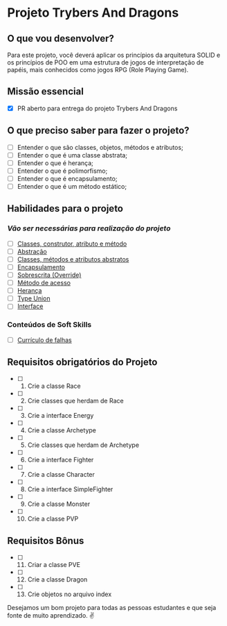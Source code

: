 # Projeto Trybers And Dragons

## O que vou desenvolver?

Para este projeto, você deverá aplicar os princípios da arquitetura SOLID e os princípios de POO em uma estrutura de jogos de interpretação de papéis, mais conhecidos como jogos RPG (Role Playing Game).

## Missão essencial

- [X] PR aberto para entrega do projeto Trybers And Dragons

## O que preciso saber para fazer o projeto?

- [ ] Entender o que são classes, objetos, métodos e atributos;
- [ ] Entender o que é uma classe abstrata;
- [ ] Entender o que é herança;
- [ ] Entender o que é polimorfismo;
- [ ] Entender o que é encapsulamento;
- [ ] Entender o que é um método estático;

## Habilidades para o projeto

### _Vão ser necessárias para realização do projeto_

- [ ] [Classes, construtor, atributo e método](https://app.betrybe.com/learn/course/5e938f69-6e32-43b3-9685-c936530fd326/module/94d0e996-1827-4fbc-bc24-c99fb592925b/section/62c97d81-c729-445d-9e9f-f636a5c24231/day/fcaf7bf1-52e1-48c5-86b8-916432bd415c/lesson/2ad2afc8-0245-4990-946b-b7772fa9fdba)
- [ ] [Abstração](https://app.betrybe.com/learn/course/5e938f69-6e32-43b3-9685-c936530fd326/module/94d0e996-1827-4fbc-bc24-c99fb592925b/section/62c97d81-c729-445d-9e9f-f636a5c24231/day/fcaf7bf1-52e1-48c5-86b8-916432bd415c/lesson/2adb27db-1ec4-4cd5-be10-96b0836dad62)
- [ ] [Classes, métodos e atributos abstratos](https://app.betrybe.com/learn/course/5e938f69-6e32-43b3-9685-c936530fd326/module/94d0e996-1827-4fbc-bc24-c99fb592925b/section/62c97d81-c729-445d-9e9f-f636a5c24231/day/b47be335-efa2-446d-9bce-4116cd59238c/lesson/98f7fe6c-f037-4d0d-bb3f-1191b48f7caa)
- [ ] [Encapsulamento](https://app.betrybe.com/learn/course/5e938f69-6e32-43b3-9685-c936530fd326/module/94d0e996-1827-4fbc-bc24-c99fb592925b/section/62c97d81-c729-445d-9e9f-f636a5c24231/day/fcaf7bf1-52e1-48c5-86b8-916432bd415c/lesson/c0c67bcb-92c8-4442-847b-6b79596376b3)
- [ ] [Sobrescrita (Override)](https://app.betrybe.com/learn/course/5e938f69-6e32-43b3-9685-c936530fd326/module/94d0e996-1827-4fbc-bc24-c99fb592925b/section/62c97d81-c729-445d-9e9f-f636a5c24231/day/b47be335-efa2-446d-9bce-4116cd59238c/lesson/d45e3bfd-8a44-4710-ad83-c3a2e2b14d7b)
- [ ] [Método de acesso](https://app.betrybe.com/learn/course/5e938f69-6e32-43b3-9685-c936530fd326/module/94d0e996-1827-4fbc-bc24-c99fb592925b/section/62c97d81-c729-445d-9e9f-f636a5c24231/day/fcaf7bf1-52e1-48c5-86b8-916432bd415c/lesson/f54443a5-0b6c-4162-aab0-16abef3e8166)
- [ ] [Herança](https://app.betrybe.com/learn/course/5e938f69-6e32-43b3-9685-c936530fd326/module/94d0e996-1827-4fbc-bc24-c99fb592925b/section/62c97d81-c729-445d-9e9f-f636a5c24231/day/da4ffbd5-ce7e-4914-8372-20cf2239f72b/lesson/4a5adf92-e562-4a90-bb6c-c8f439782434)
- [ ] [Type Union](https://app.betrybe.com/learn/course/5e938f69-6e32-43b3-9685-c936530fd326/module/94d0e996-1827-4fbc-bc24-c99fb592925b/section/4e3b7d3a-94a1-4fce-9545-0f2b04f8ccd9/day/55580b57-6754-49bc-83bf-465967e0d2a1/lesson/0051134a-899f-4fa3-af0f-18c12e7a250b)
- [ ] [Interface](https://app.betrybe.com/learn/course/5e938f69-6e32-43b3-9685-c936530fd326/module/94d0e996-1827-4fbc-bc24-c99fb592925b/section/62c97d81-c729-445d-9e9f-f636a5c24231/day/da4ffbd5-ce7e-4914-8372-20cf2239f72b/lesson/43792d67-cc99-4737-ab21-7b2b1997b2a3)

### Conteúdos de Soft Skills

- [ ] [Currículo de falhas](https://app.betrybe.com/learn/course/5e938f69-6e32-43b3-9685-c936530fd326/module/2e0692c9-e226-4e95-860a-b4cad80e3c3c/section/095ce2ea-142a-4408-9fb4-70f93a234914/day/b9c585fd-ef5c-4c10-8cbb-493f1e4f3866/lesson/7ccefb5f-f5e9-430f-b234-164df5228643)

## Requisitos obrigatórios do Projeto

- [ ] 1. Crie a classe Race
- [ ] 2. Crie classes que herdam de Race
- [ ] 3. Crie a interface Energy
- [ ] 4. Crie a classe Archetype
- [ ] 5. Crie classes que herdam de Archetype
- [ ] 6. Crie a interface Fighter
- [ ] 7. Crie a classe Character
- [ ] 8. Crie a interface SimpleFighter
- [ ] 9. Crie a classe Monster
- [ ] 10. Crie a classe PVP

## Requisitos Bônus

- [ ] 11. Criar a classe PVE
- [ ] 12. Crie a classe Dragon
- [ ] 13. Crie objetos no arquivo index

Desejamos um bom projeto para todas as pessoas estudantes e que seja fonte de muito aprendizado. ✌️
